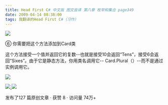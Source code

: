 ```yaml
---
title: Head First C# 中文版 图文皆译 第八章 枚举和集合 page349
date: 2009-04-14 08:38:00
tags: 我翻译的Head First C#（习作）
---
```

![](https://p-blog.csdn.net/images/p_blog_csdn_net/cuipengfei1/EntryImages/20090414/2009-04-14_08-22-44.jpg)

⑥  你需要把这个方法添加到Card类

  

这个方法接受一个值并返回它的复数--也就是接受10会返回“Tens”，接受6会返回“Sixes”。由于它是静态方法，你用类名调用它--
Card.Plural（）--而不是通过实例调用它。

  

![](https://p-blog.csdn.net/images/p_blog_csdn_net/cuipengfei1/EntryImages/20090414/2009-04-14_08-37-03.jpg)



[ ![](https://profile.csdnimg.cn/5/2/5/3_cuipengfei1)
![](https://g.csdnimg.cn/static/user-reg-year/1x/11.png)
](https://blog.csdn.net/cuipengfei1)



发布了127 篇原创文章  ·  获赞 8  ·  访问量 74万+

